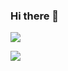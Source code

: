 ### Hi there 👋

![](https://github-profile-summary-cards.vercel.app/api/cards/profile-details?username=naveenland4&theme=solarized_dark)

![](https://profile-summary-for-github.com/user/naveenland4)
